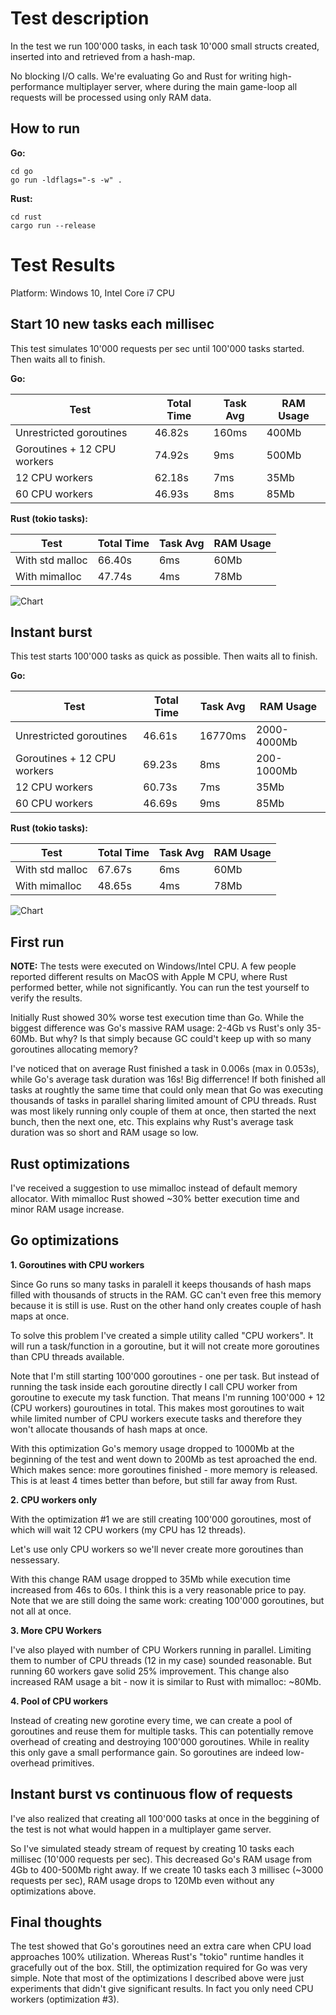 # Test description

In the test we run 100'000 tasks, in each task 10'000 small structs created, inserted into and retrieved from a hash-map.

No blocking I/O calls. We're evaluating Go and Rust for writing high-performance multiplayer server, where during the main game-loop all requests will be processed using only RAM data.

## How to run

**Go:**
```
cd go
go run -ldflags="-s -w" .
```

**Rust:**
```
cd rust
cargo run --release
```

# Test Results

Platform: Windows 10, Intel Core i7 CPU

## Start 10 new tasks each millisec

This test simulates 10'000 requests per sec until 100'000 tasks started. Then waits all to finish.

**Go:**

| Test                        | Total Time | Task Avg | RAM Usage |
|-----------------------------|------------|----------|-----------|
| Unrestricted goroutines     | 46.82s     | 160ms    | 400Mb     |
| Goroutines + 12 CPU workers | 74.92s     | 9ms      | 500Mb     |
| 12 CPU workers              | 62.18s     | 7ms      | 35Mb      |
| 60 CPU workers              | 46.93s     | 8ms      | 85Mb      |


**Rust (tokio tasks):**

| Test             | Total Time | Task Avg | RAM Usage |
|------------------|------------|----------|-----------|
| With std malloc  | 66.40s     | 6ms      | 60Mb      |
| With mimalloc    | 47.74s     | 4ms      | 78Mb      |

 ![Chart](charts/10-tasks-per-ms.png)

## Instant burst

This test starts 100'000 tasks as quick as possible. Then waits all to finish.

**Go:**

| Test                        | Total Time | Task Avg | RAM Usage   |
|-----------------------------|------------|----------|-------------|
| Unrestricted goroutines     | 46.61s     | 16770ms  | 2000-4000Mb |
| Goroutines + 12 CPU workers | 69.23s     | 8ms      | 200-1000Mb  |
| 12 CPU workers              | 60.73s     | 7ms      | 35Mb        |
| 60 CPU workers              | 46.69s     | 9ms      | 85Mb        |

**Rust (tokio tasks):**

| Test             | Total Time | Task Avg | RAM Usage |
|------------------|------------|----------|-----------|
| With std malloc  | 67.67s     | 6ms      | 60Mb      |
| With mimalloc    | 48.65s     | 4ms      | 78Mb      |


![Chart](charts/instant-burst.png)

## First run

**NOTE:** The tests were executed on Windows/Intel CPU. A few people reported different results on MacOS with Apple M CPU, where Rust performed better, while not significantly. You can run the test yourself to verify the results.

Initially Rust showed 30% worse test execution time than Go. While the biggest difference was Go's massive RAM usage: 2-4Gb vs Rust's only 35-60Mb. But why? Is that simply because GC could't keep up with so many goroutines allocating memory?

I've noticed that on average Rust finished a task in 0.006s (max in 0.053s), while Go's average task duration was 16s! Big differrence! If both finished all tasks at roughtly the same time that could only mean that Go was executing thousands of tasks in parallel sharing limited amount of CPU threads. Rust was most likely running only couple of them at once, then started the next bunch, then the next one, etc. This explains why Rust's average task duration was so short and RAM usage so low.

## Rust optimizations

I've received a suggestion to use mimalloc instead of default memory allocator. With mimalloc Rust showed ~30% better execution time and minor RAM usage increase.

## Go optimizations

**1. Goroutines with CPU workers**

Since Go runs so many tasks in paralell it keeps thousands of hash maps filled with thousands of structs in the RAM. GC can't even free this memory because it is still is use. Rust on the other hand only creates couple of hash maps at once.

To solve this problem I've created a simple utility called "CPU workers". It will run a task/function in a goroutine, but it will not create more goroutines than CPU threads available.

Note that I'm still starting 100'000 goroutines - one per task. But instead of running the task inside each goroutine directly I call CPU worker from goroutine to execute my task function. That means I'm running 100'000 + 12 (CPU workers) gouroutines in total. This makes most goroutines to wait while limited number of CPU workers execute tasks and therefore they won't allocate thousands of hash maps at once.

With this optimization Go's memory usage dropped to 1000Mb at the beginning of the test and went down to 200Mb as test aproached the end. Which makes sence: more goroutines finished - more memory is released. This is at least 4 times better than before, but still far away from Rust.

**2. CPU workers only**

With the optimization #1 we are still creating 100'000 goroutines, most of which will wait 12 CPU workers (my CPU has 12 threads).

Let's use only CPU workers so we'll never create more goroutines than nessessary. 

With this change RAM usage dropped to 35Mb while execution time increased from 46s to 60s. I think this is a very reasonable price to pay. Note that we are still doing the same work: creating 100'000 goroutines, but not all at once.

**3. More CPU Workers**

I've also played with number of CPU Workers running in parallel. Limiting them to number of CPU threads (12 in my case) sounded reasonable. But running 60 workers gave solid 25% improvement. This change also increased RAM usage a bit - now it is similar to Rust with mimalloc: ~80Mb.

**4. Pool of CPU workers**

Instead of creating new gorotine every time, we can create a pool of goroutines and reuse them for multiple tasks. This can potentially remove overhead of creating and destroying 100'000 goroutines. While in reality this only gave a small performance gain. So goroutines are indeed low-overhead primitives.

## Instant burst vs continuous flow of requests

I've also realized that creating all 100'000 tasks at once in the beggining of the test is not what would happen in a multiplayer game server.

So I've simulated steady stream of request by creating 10 tasks each millisec (10'000 requests per sec). This decreased Go's RAM usage from 4Gb to 400-500Mb right away. If we create 10 tasks each 3 millisec (~3000 requests per sec), RAM usage drops to 120Mb even without any optimizations above.

## Final thoughts

The test showed that Go's goroutines need an extra care when CPU load approaches 100% utilization. Whereas Rust's "tokio" runtime handles it gracefully out of the box. Still, the optimization required for Go was very simple. Note that most of the optimizations I described above were just experiments that didn't give significant results. In fact you only need CPU workers (optimization #3).


